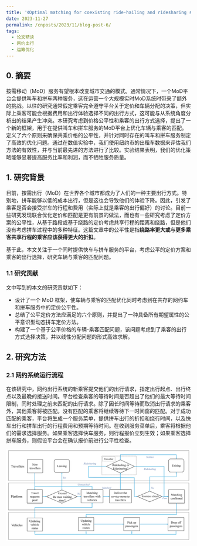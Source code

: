 ```yaml
---
title: '《Optimal matching for coexisting ride-hailing and ridesharing services considering pricing fairness and user choices》学习整理'
date: 2023-11-27
permalink: /cnposts/2023/11/blog-post-6/
tags:
  - 论文精读
  - 网约出行
  - 运筹优化
---
```



## 0. 摘要
按需移动（MoD）服务有望根本改变城市交通的模式。通常情况下，一个MoD平台会提供叫车和拼车两种服务，这在运营一个大规模实时MoD系统时带来了额外的挑战。以往的研究通常假定乘客完全遵守平台关于定价和车辆分配的决策，但实际上乘客可能会根据费用和出行体验选择不同的出行方式，这可能与从系统角度分析出的结果产生冲突。本研究考虑到价格公平性和乘客的出行方式选择，提出了一个新的框架，用于在提供叫车和拼车服务的MoD平台上优化车辆与乘客的匹配。定义了六个原则来确保共乘价格的公平性，并针对同时存在的叫车和拼车服务制定了高效的优化问题。通过在数值实验中，我们使用纽约市的出租车数据来评估我们方法的有效性，并与当前最先进的方法进行了比较。实验结果表明，我们的优化策略能够显著提高服务比率和利润，而不牺牲服务质量。

## 1. 研究背景
目前，按需出行（MoD）在世界各个城市都成为了人们的一种主要出行方式。特别地，拼车能够以低的成本出行，但是这也会导致他们的体验下降。因此，引发了乘客是否会接受拼车的行程和费用（实际上就是乘客的出行偏好）的讨论。目前一些研究发现联合优化定价和匹配是更有前景的做法，而也有一些研究考虑了定价方案的公平性，从基于路段或基于绕路的定价考虑共享行程的距离和绕路，但是他们没有考虑拼车过程中的多种特征。这篇文章中的公平性是指**绕路率更大或与更多乘客共享行程的乘客应该获得更大的折扣**。

基于此，本文关注于一个同时提供快车与拼车服务的平台，考虑公平的定价方案和乘客的出行选择，研究车辆与乘客的匹配问题。

### 1.1 研究贡献
文中写到的本文的研究贡献如下：
+ 设计了一个 MoD 框架，使车辆与乘客的匹配优化同时考虑到在共存的网约车和拼车服务中的定价公平性。
+ 总结了公平定价方法应满足的六个原则，并提出了一种具备所有期望属性的公平意识型动态拼车定价方法。
+ 构建了一个基于公平价格的车辆-乘客匹配问题，该问题考虑到了乘客的出行方式选择决策，并以线性分配问题的形式高效求解。

## 2. 研究方法

### 2.1 网约系统运行流程
在该研究中，网约出行系统的新乘客提交他们的出行请求，指定出行起点、出行终点以及最晚的接送时间。平台检查乘客的等待时间是否超出了他们的最大等待时间限制，同时处理之前未匹配的出行请求。除了因长时间等待而取消出行请求的乘客外，其他乘客将被匹配。没有匹配的乘客将继续等待下一时间窗的匹配。对于成功匹配的乘客，平台将生成一个服务菜单，提供拼车出行的折扣和绕行时间，以及快车出行和拼车出行的行程费用和预期等待时间。在收到服务菜单后，乘客将根据他们的需求选择服务。如果乘客选择快车服务，则行程报价立刻生效；如果乘客选择拼车服务，则假设平台会在确认报价前进行公平性检查。

![TFlowchart showing the interactions among travellers, vehicles, and the MoD platform](https://github.com/yqwang96/yqwang96.github.io/blob/master/images/Blog6FlowChart.jpg?raw=true)